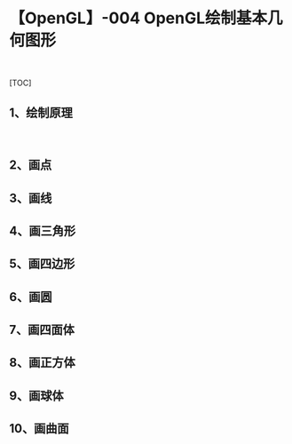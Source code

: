 # 【OpenGL】-004 OpenGL绘制基本几何图形
&emsp;&emsp;

[TOC]

## 1、绘制原理

&emsp;&emsp;

## 2、画点

## 3、画线

## 4、画三角形

## 5、画四边形

## 6、画圆

## 7、画四面体

## 8、画正方体

## 9、画球体

## 10、画曲面